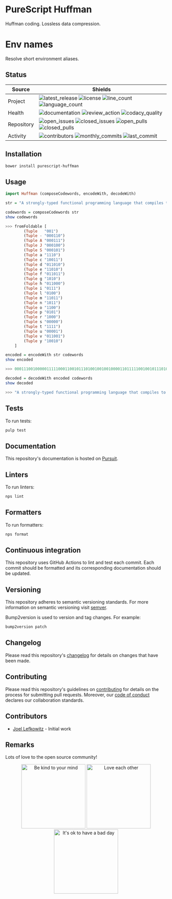 # PureScript Huffman

Huffman coding. Lossless data compression.

# Env names

Resolve short environment aliases.

## Status

| Source     | Shields                                                       |
| ---------- | ------------------------------------------------------------- |
| Project    | ![latest_release] ![license] ![line_count] ![language_count]  |
| Health     | ![documentation] ![review_action] ![codacy_quality]           |
| Repository | ![open_issues] ![closed_issues] ![open_pulls] ![closed_pulls] |
| Activity   | ![contributors] ![monthly_commits] ![last_commit]             |

## Installation

```bash
bower install purescript-huffman
```

## Usage

```purescript
import Huffman (composeCodewords, encodeWith, decodeWith)

str = "A strongly-typed functional programming language that compiles to JavaScript"
```

```purs
codewords = composeCodewords str
show codewords

>>> fromFoldable [
        (Tuple   "001")
        (Tuple - "000110")
        (Tuple A "000111")
        (Tuple J "000100")
        (Tuple S "000101")
        (Tuple a "1110")
        (Tuple c "10011")
        (Tuple d "011010")
        (Tuple e "11010")
        (Tuple f "011011")
        (Tuple g "1010")
        (Tuple h "011000")
        (Tuple i "0111")
        (Tuple l "0100")
        (Tuple m "11011")
        (Tuple n "1011")
        (Tuple o "1100")
        (Tuple p "0101")
        (Tuple r "1000")
        (Tuple s "00000")
        (Tuple t "1111")
        (Tuple u "00001")
        (Tuple v "011001")
        (Tuple y "10010")
    ]
```

```purs
encoded = encodeWith str codewords
show encoded

>>> 000111001000001111100011001011101001001001000011011111001001011101001101000...
```

```purs
decoded = decodeWith encoded codewords
show decoded

>>> "A strongly-typed functional programming language that compiles to JavaScript"
```

## Tests

To run tests:

```bash
pulp test
```

## Documentation

This repository's documentation is hosted on [Pursuit](https://pursuit.purescript.org/packages/purescript-huffman).

## Linters

To run linters:

```bash
nps lint
```

## Formatters

To run formatters:

```bash
nps format
```

## Continuous integration

This repository uses GitHub Actions to lint and test each commit. Each commit should be formatted and its corresponding documentation should be updated.

## Versioning

This repository adheres to semantic versioning standards. For more information on semantic versioning visit [semver](https://semver.org).

Bump2version is used to version and tag changes. For example:

```bash
bump2version patch
```

## Changelog

Please read this repository's [changelog](CHANGELOG.md) for details on changes that have been made.

## Contributing

Please read this repository's guidelines on [contributing](CONTRIBUTING.md) for details on the process for submitting pull requests. Moreover, our [code of conduct](CODE_OF_CONDUCT.md) declares our collaboration standards.

## Contributors

- [Joel Lefkowitz](https://github.com/joellefkowitz) - Initial work

## Remarks

Lots of love to the open source community!

<p align='center'>
    <img width=200 height=200 src='https://media.giphy.com/media/osAcIGTSyeovPq6Xph/giphy.gif' alt='Be kind to your mind' />
    <img width=200 height=200 src='https://media.giphy.com/media/KEAAbQ5clGWJwuJuZB/giphy.gif' alt='Love each other' />
    <img width=200 height=200 src='https://media.giphy.com/media/WRWykrFkxJA6JJuTvc/giphy.gif' alt="It's ok to have a bad day" />
</p>

[latest_release]: https://img.shields.io/github/v/tag/joellefkowitz/purescript-huffman "Latest release"
[license]: https://img.shields.io/github/license/joellefkowitz/purescript-huffman "License"
[line_count]: https://img.shields.io/tokei/lines/github/joellefkowitz/purescript-huffman "Line count"
[language_count]: https://img.shields.io/github/languages/count/joellefkowitz/purescript-huffman "Language count"
[documentation]: https://pursuit.purescript.org/packages/purescript-huffman/badge "Documentation"
[review_action]: https://img.shields.io/github/actions/workflow/status/JoelLefkowitz/purescript-huffman/review.yml "Review action"
[codacy_quality]: https://img.shields.io/codacy/grade/4934e15d76c04969af83eddea6ce5461 "Codacy quality"
[open_issues]: https://img.shields.io/github/issues/joellefkowitz/purescript-huffman "Open issues"
[closed_issues]: https://img.shields.io/github/issues-closed/joellefkowitz/purescript-huffman "Closed issues"
[open_pulls]: https://img.shields.io/github/issues-pr/joellefkowitz/purescript-huffman "Open pull requests"
[closed_pulls]: https://img.shields.io/github/issues-pr-closed/joellefkowitz/purescript-huffman "Closed pull requests"
[contributors]: https://img.shields.io/github/contributors/joellefkowitz/purescript-huffman "Contributors"
[monthly_commits]: https://img.shields.io/github/commit-activity/m/joellefkowitz/purescript-huffman "Monthly commits"
[last_commit]: https://img.shields.io/github/last-commit/joellefkowitz/purescript-huffman "Last commit"
